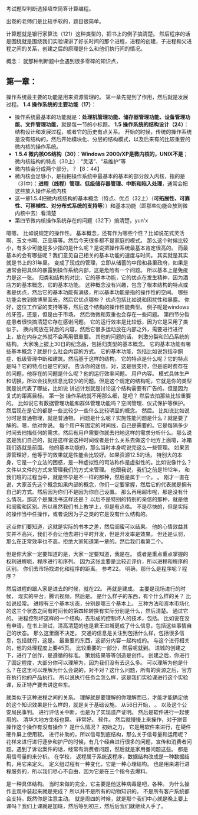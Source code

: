 考试题型判断选择填空简答计算编程。

出卷的老师们是比较手软的，题目很简单。

计算题就是银行家算法（121）这种类型的，把书上的例子搞清楚。
然后程序的话是围绕就是围绕我们实验课讲了好长时间的那个进程，进程的创建，子进程和父进程之间的关系，创建之后的原理是什么和他们执行间的情况。

概念：
就那种判断题中会遇到很多零碎的知识点，
## 第一章：
操作系统最主要的功能是用来资源管理的。
第一章先提到了作用，然后就是发展过程。
**1.4 操作系统的主要功能（17）**：
- 操作系统最基本的功能就是：**处理机管理功能、储存器管理功能、设备管理功能、文件管理功能**，就是每一节的小标题。
**1.5 操作系统的结构设计（24）**：
结构设计和发展过程，或者它的历史有点关系。
开始的时候，传统的操作系统是没有结构的，然后开始模块化、分层的结构模式，以及后来有的比较重要的微内核的操作系统。
- **1.5.4 微内核OS结构（30）**：**Windows 2000/XP是微内核的，UNIX不是**；微内核结构的特点（30上）：“灵活”、“易维护”等
- 微内核会分成两个部分，？【8：44】
- 微内核会足够小，是指把操作系统中最基本的基本的部分放入内核，指的是（31中）：**进程（线程）管理、低级储存器管理、中断和陷入处理**，通常会把这些放入操作系统内核
- 这一章1.5.4把微内核结构的基本概念（特点、优点（32上）（**可拓展性、可靠性、可移植性、对分布式系统的支持等**））和基本功能（即那些功能会放到微内核中去）看清楚
- 第四节微内核操作系统存在的问题（32下）搞清楚，yun'x

嗯嗯，
比如说规定的操作性。
基本概念，还有作为哪些个性？比如说花式灵活啊、玉文书啊、正品等等。然后今天很多都不是家庭的模式。
那么这个时候比较小，有多少可能是多少指的是什么呢？是说把操作系统最基本肯定很高的。
而最基本的会有哪些呢？我们意见自己相关的基本功能的速度与时间。
其实就是其实就是书上的31年里。
变成了现成的管理，立即从储蓄的中段和县里政府，如果是通常会把具体的暴露到操作系统内部，这是危险有一个问题。
所以基本上是免疫力是这一张。
归类和结构的对比，它的基本功能，它的优点在发生精神，因为酒店方的基本概念，它的基本功能。
这种概念没有兴趣，包含了根本结构的特点或者是优点，然后它的基本功能有满级，所以基本功能是指的操作性的空间。
哪些功能会放到微博里面去，然后它优点哪些？
优点包括比如说和困扰性和暴露。
你好，这位工作室的支持等等，然后这个结构的操作性能典型。
例子呢是windows的牙签，还是，但是由于市场。
然后微微和双重也会存在一些问题。
第四节分裂症患者很快搞清楚它存在感谢问题。
它的运行效率是比较低，因为它是采用了类似于。
换内阁放在背后的内容，然后它很多运动放在内部之外，需要进行进行上，放在内存之外就不会再用很重要。
其他的问题的话，
刺激分裂和凹凸系统的结构。
大家晚上披上30日的纪念品，包括归类型的基本概念。
它的基本功能有哪些基本概念？就是什么社会内容的方式。
它的基本功能，包括比如说包括孕酮症、低级管理中断和建筑。然后基于这样的结构，
它的特点是什么呢？它的特点是吗？它的特点也是它的好。
告诉你的迷信，对，这是很支持，但是临时费存在的问题，他存在的问题是什么呢？他的运行效率问题。
用户内容。
模式具体生产和切换，所以会找到信息比较少的问题。但是这个规定的结构呢，它就是你的类型就是说代表了哪些，比如说
讲述计划就是讨论这个结构需要有广告的。但是因为复式的距离目标。
第一张
操作系统就不用那么细，是吧？
然后去拍那些比较重要的。
比如说它有数据管理功能和群体管理功能吗？空间管理、仪式保护等保护。然后现在是它的都是一些比较少一些什么比较明显的概念。
然后。
比如说比如说分时是普通物理，就是普通物。
问题是什么呢？实施性能问题是什么？就是要了解的。嗯，他对你说。
每个用户有固定的时间线，自己是需要的。它是每隔多少时间去扫描任何的需求。然后有用户需要你就去扫地这样的需求分析什么。那么说这是我们自己的，就是这样说这种时间或者是什么关系去做这个地方上面嗯，冰箱我们选就是前面。
他的基本功能的，那么当时本身呢说完这么一些管理。
如果资源管理好，他等于的效果就是性能会比较好。如果资源12.5的话，
特别大的本身，它是一个立法的困惑，是一种虚拟性的司法称作是虚拟性的。比如说像什么？
文件以文件的方式来管理我们的方式来管理。
他跟我说，我们之前是1912年，
和我们班的过程当中，就是怀孕是不一样的那种，然后是属于一个。
。
刚才一直在说，大家首先这个概念如果内部的概念，你们一定要掌握，然后它的代表就是拥有自己的方式。然后因为你们不是因为你自己设置。
那么再用超市呢，那是没有什么情况，那这个是魔法书这样还是？
以后不是特别的特别的亲信的那种，就是他和闺蜜和区别。所以虽然我们书上教学上，但是有点格。
不是尽快的，但是实际的操作当中任操作，或者说因为子之类的它是没有什么结构的。

这点你们要知道，这就是实际的书本之差，然后闺蜜可以结果。
他的心情效益其实并不高兴，我们不会让他去进行平时开发，但是开发率是效果。
但还是认罚，那么在正常效率也不高，拒绝大家知道第一章的。然后我们看第二个。

但是你大家一定要知道的是，大家一定要知道，我是在。
或者是重点重点掌握的权利进程呃，程序进行和序列。
因为这张主要是比较近评价，所以进程和程序的区别。
你们去市场找进化和程序的距离。
参考22。
明确，那什么是程序呢？程序？

然后进程的跟人家是进去的时候，就在22。
再就是建成。
主要是现场进行的时候，
现实的平台，腾讯视频，然后是。
是什么样子的东西，有个什么样的关？
比如说经常。
进程有三个基本状态，分别是哪三个基本上。
三种方法和资本市场化的这三个状态之间有时间长的第四轮转换有实际分别是什么，然后清楚。
通过它的。
进程控制坏这样的一个结构，去形成的控制坏人的技术，包括。
比如说在没有申请，在书上测试，清高清楚的也是君王进城更成了什么信息，包括这些事情自己的状态。
那么这里面不决定。
交通的信息是关注到包括什么样，包括很多信息，包括就行，这是。
最重要的东西，这部分内容一起构成的。
与这个进行相关的，他的处理程度上要45页。
比较重要的一部分，然后呢就到。
进城的创建之下，进行了创作，是遵循的标准。
策划结果等等创造是创作。
创建之后，你进行了固定程度，大部分你可以理解为，因为我们没有去这么多。
可以理解为他是什么？在这里可以理解为什么会说的，对不对？这什么问题，所有的资源之后，官方在执行他的产品执行。
所以说执行任务会怎么样，这是我们实验课进行这个实验课，反正特产要去讲这些东。

就类似于这种进程之间的关系。
理解就是要理解的你理解而已，才能才能确定他的这个知识效果是什么样的，就是关于基础设施。
从56日开始，
。
以及这个公安局民事判。
进行评估关中断，也是为了实现遗产证明。
然后是软件进行一起使用的。
清华大地方坐标也算。
非常好。
软件。
然后就慢慢上来操作，对于拼音操作这个操作有没有操作？
是什么情况？
初始之力，
它是用软件来进行，在硬件硬件屏上使用软。
进行补助的，所以信号到底结构，那么关于信号量和运用呢？
花样来进行进行逐步和护尸的时候，有几个经典进行很多的问题，宣传和消费者问题。遇到了诉讼案件的话，经常有消费者问题，然后就是家用餐问题这些。
都是用信号量的来分析。
在学校，
返程属于系统返程序，数据结构改成是一种数据结构，用它来定义。
定义组过程有一种变化，它是一种心理结构。
也是用来进行进程服务的，所以我们尽心不自由，因为它是在三个指令去爆料。

是一种具体结构。
当时来做的完全，它主要是他这种病毒是吧，各种。
为什么操作主观中装起来就是完成？
所以并不是所有的动物知识的。
不是所有客户系统都会支持。既然你是注意主动。
就是周四的时候，就是那个我们中心就是晚上要上课吗？我们上课就是加班，然后等到初三，然后后我们就继续入手了。
